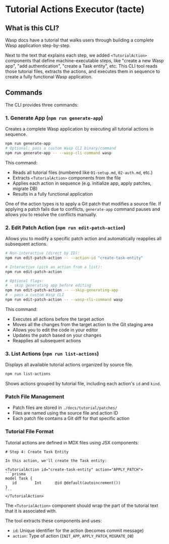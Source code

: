 # Tutorial Actions Executor (tacte)

## What is this CLI?

Wasp docs have a tutorial that walks users through building a complete Wasp application step-by-step.

Next to the text that explains each step, we added `<TutorialAction>` components that define machine-executable steps,
like "create a new Wasp app", "add authentication", "create a Task entity", etc.
This CLI tool reads those tutorial files, extracts the actions, and executes them in sequence
to create a fully functional Wasp application.

## Commands

The CLI provides three commands:

### 1. Generate App (`npm run generate-app`)

Creates a complete Wasp application by executing all tutorial actions in sequence.

```bash
npm run generate-app
# Optional: pass a custom Wasp CLI binary/command
npm run generate-app -- --wasp-cli-command wasp
```

This command:

- Reads all tutorial files (numbered like `01-setup.md`, `02-auth.md`, etc.)
- Extracts `<TutorialAction>` components from the file
- Applies each action in sequence (e.g. initialize app, apply patches, migrate DB)
- Results in a fully functional application

One of the action types is to apply a Git patch that modifies a source file. If applying
a patch fails due to conflicts, `generate-app` command pauses and allows you
to resolve the conflicts manually.

### 2. Edit Patch Action (`npm run edit-patch-action`)

Allows you to modify a specific patch action and automatically reapplies all subsequent actions.

```bash
# Non-interactive (direct by ID):
npm run edit-patch-action -- --action-id "create-task-entity"

# Interactive (pick an action from a list):
npm run edit-patch-action

# Optional flags:
# - skip generating app before editing
npm run edit-patch-action -- --skip-generating-app
# - pass a custom Wasp CLI
npm run edit-patch-action -- --wasp-cli-command wasp
```

This command:

- Executes all actions before the target action
- Moves all the changes from the target action to the Git staging area
- Allows you to edit the code in your editor
- Updates the patch based on your changes
- Reapplies all subsequent actions

### 3. List Actions (`npm run list-actions`)

Displays all available tutorial actions organized by source file.

```bash
npm run list-actions
```

Shows actions grouped by tutorial file, including each action's `id` and `kind`.

### Patch File Management

- Patch files are stored in `./docs/tutorial/patches/`
- Files are named using the source file and action ID
- Each patch file contains a Git diff for that specific action

### Tutorial File Format

Tutorial actions are defined in MDX files using JSX components:

````mdx
# Step 4: Create Task Entity

In this action, we'll create the Task entity:

<TutorialAction id="create-task-entity" action="APPLY_PATCH">
```prisma
model Task {
   id        Int      @id @default(autoincrement())
}
```
</TutorialAction>
````

The `<TutorialAction>` component should wrap the part of the tutorial text that it is associated with.

The tool extracts these components and uses:

- `id`: Unique identifier for the action (becomes commit message)
- `action`: Type of action (`INIT_APP`, `APPLY_PATCH`, `MIGRATE_DB`)
